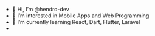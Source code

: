 - 👋 Hi, I’m @hendro-dev
- 👀 I’m interested in Mobile Apps and Web Programming
- 🌱 I’m currently learning React, Dart, Flutter, Laravel
-

<!---
latenightdev7/latenightdev7 is a ✨ special ✨ repository because its `README.md` (this file) appears on your GitHub profile.
You can click the Preview link to take a look at your changes.
--->
